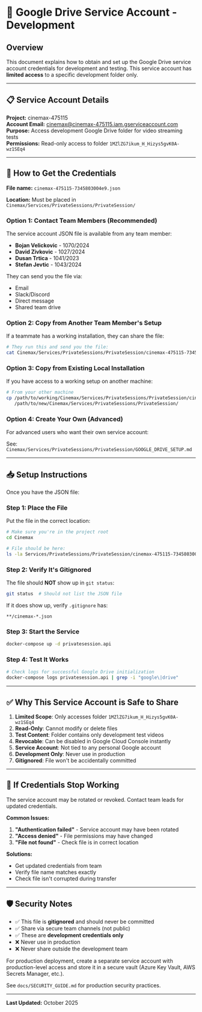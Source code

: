 # 🔑 Google Drive Service Account - Development

## Overview

This document explains how to obtain and set up the Google Drive service account credentials for development and testing. This service account has **limited access** to a specific development folder only.

---

## 📋 Service Account Details

**Project:** cinemax-475115  
**Account Email:** cinemax@cinemax-475115.iam.gserviceaccount.com  
**Purpose:** Access development Google Drive folder for video streaming tests  
**Permissions:** Read-only access to folder `1MZlZG7ikum_H_Hizys5gvK0A-wz1SEq4`

---

## 🔐 How to Get the Credentials

**File name:** `cinemax-475115-7345803004e9.json`

**Location:** Must be placed in `Cinemax/Services/PrivateSessions/PrivateSession/`

### Option 1: Contact Team Members (Recommended)

The service account JSON file is available from any team member:
- **Bojan Velickovic** - 1070/2024
- **David Zivkovic** - 1027/2024
- **Dusan Trtica** - 1041/2023
- **Stefan Jevtic** - 1043/2024

They can send you the file via:
- Email
- Slack/Discord
- Direct message
- Shared team drive

### Option 2: Copy from Another Team Member's Setup

If a teammate has a working installation, they can share the file:

```bash
# They run this and send you the file:
cat Cinemax/Services/PrivateSessions/PrivateSession/cinemax-475115-7345803004e9.json
```

### Option 3: Copy from Existing Local Installation

If you have access to a working setup on another machine:

```bash
# From your other machine
cp /path/to/working/Cinemax/Services/PrivateSessions/PrivateSession/cinemax-475115-7345803004e9.json \
   /path/to/new/Cinemax/Services/PrivateSessions/PrivateSession/
```

### Option 4: Create Your Own (Advanced)

For advanced users who want their own service account:

See: `Cinemax/Services/PrivateSessions/PrivateSession/GOOGLE_DRIVE_SETUP.md`

---

## 📥 Setup Instructions

Once you have the JSON file:

### Step 1: Place the File

Put the file in the correct location:
```bash
# Make sure you're in the project root
cd Cinemax

# File should be here:
ls -la Services/PrivateSessions/PrivateSession/cinemax-475115-7345803004e9.json
```

### Step 2: Verify It's Gitignored

The file should **NOT** show up in `git status`:

```bash
git status  # Should not list the JSON file
```

If it does show up, verify `.gitignore` has:
```
**/cinemax-*.json
```

### Step 3: Start the Service

```bash
docker-compose up -d privatesession.api
```

### Step 4: Test It Works

```bash
# Check logs for successful Google Drive initialization
docker-compose logs privatesession.api | grep -i "google\|drive"
```

---

## ✅ Why This Service Account is Safe to Share

1. **Limited Scope**: Only accesses folder `1MZlZG7ikum_H_Hizys5gvK0A-wz1SEq4`
2. **Read-Only**: Cannot modify or delete files
3. **Test Content**: Folder contains only development test videos
4. **Revocable**: Can be disabled in Google Cloud Console instantly
5. **Service Account**: Not tied to any personal Google account
6. **Development Only**: Never use in production
7. **Gitignored**: File won't be accidentally committed

---

## 🔄 If Credentials Stop Working

The service account may be rotated or revoked. Contact team leads for updated credentials.

**Common Issues:**

1. **"Authentication failed"** - Service account may have been rotated
2. **"Access denied"** - File permissions may have changed
3. **"File not found"** - Check file is in correct location

**Solutions:**
- Get updated credentials from team
- Verify file name matches exactly
- Check file isn't corrupted during transfer

---

## 🛡️ Security Notes

- ✅ This file is **gitignored** and should never be committed
- ✅ Share via secure team channels (not public)
- ✅ These are **development credentials only**
- ❌ Never use in production
- ❌ Never share outside the development team

For production deployment, create a separate service account with production-level access and store it in a secure vault (Azure Key Vault, AWS Secrets Manager, etc.).

See `docs/SECURITY_GUIDE.md` for production security practices.

---

**Last Updated:** October 2025

